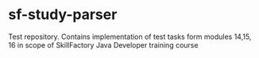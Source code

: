 # sf-study-parser
Test repository. Contains implementation of test tasks form modules 14,15, 16 in scope of SkillFactory Java Developer training course
